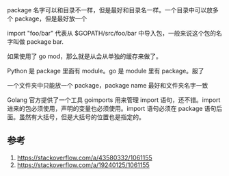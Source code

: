 package 名字可以和目录不一样，但是最好和目录名一样。一个目录中可以放多个 package，但是最好放一个

import "foo/bar" 代表从 $GOPATH/src/foo/bar 中导入包，一般来说这个包的名字叫做 package bar.

如果使用了 go mod，那么就是从会从单独的缓存来做了。

Python 是 package 里面有 module。go 是 module 里有 package。服了

一个文件夹中只能放一个 package，package name 最好和文件夹名字一致


Golang 官方提供了一个工具 goimports 用来管理 import 语句，还不错。import 进来的包必须使用，声明的变量也必须使用。import 语句必须在 package 语句后面。虽然有大括号，但是大括号的位置也是指定的。

## 参考

1. https://stackoverflow.com/a/43580332/1061155
2. https://stackoverflow.com/a/19240125/1061155